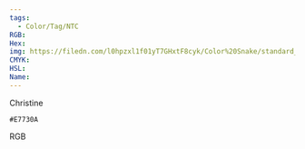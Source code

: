 ```yaml
---
tags:
  - Color/Tag/NTC
RGB:
Hex:
img: https://filedn.com/l0hpzxl1f01yT7GHxtF8cyk/Color%20Snake/standard_csv_to_svg/%23/E7730A.svg
CMYK:
HSL:
Name:
---
```

Christine
```palette
#E7730A
```
RGB
